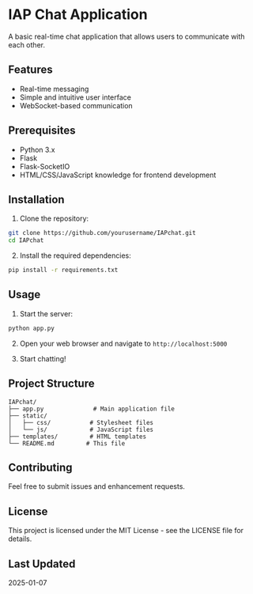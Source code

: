 # IAP Chat Application

A basic real-time chat application that allows users to communicate with each other.

## Features

- Real-time messaging
- Simple and intuitive user interface
- WebSocket-based communication

## Prerequisites

- Python 3.x
- Flask
- Flask-SocketIO
- HTML/CSS/JavaScript knowledge for frontend development

## Installation

1. Clone the repository:
```bash
git clone https://github.com/yourusername/IAPchat.git
cd IAPchat
```

2. Install the required dependencies:
```bash
pip install -r requirements.txt
```

## Usage

1. Start the server:
```bash
python app.py
```

2. Open your web browser and navigate to `http://localhost:5000`

3. Start chatting!

## Project Structure

```
IAPchat/
├── app.py              # Main application file
├── static/            
│   ├── css/           # Stylesheet files
│   └── js/            # JavaScript files
├── templates/         # HTML templates
└── README.md         # This file
```

## Contributing

Feel free to submit issues and enhancement requests.

## License

This project is licensed under the MIT License - see the LICENSE file for details.

## Last Updated

2025-01-07
